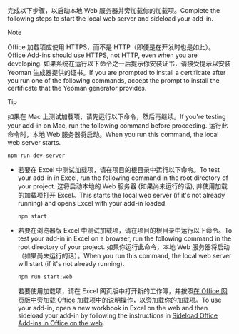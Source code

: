 
<span data-ttu-id="65f4a-101">完成以下步骤，以启动本地 Web 服务器并旁加载你的加载项。</span><span class="sxs-lookup"><span data-stu-id="65f4a-101">Complete the following steps to start the local web server and sideload your add-in.</span></span>

> [!NOTE]
> <span data-ttu-id="65f4a-102">Office 加载项应使用 HTTPS，而不是 HTTP（即便是在开发时也是如此）。</span><span class="sxs-lookup"><span data-stu-id="65f4a-102">Office Add-ins should use HTTPS, not HTTP, even when you are developing.</span></span> <span data-ttu-id="65f4a-103">如果系统在运行以下命令之一后提示你安装证书，请接受提示以安装 Yeoman 生成器提供的证书。</span><span class="sxs-lookup"><span data-stu-id="65f4a-103">If you are prompted to install a certificate after you run one of the following commands, accept the prompt to install the certificate that the Yeoman generator provides.</span></span>

> [!TIP]
> <span data-ttu-id="65f4a-104">如果在 Mac 上测试加载项，请先运行以下命令，然后再继续。</span><span class="sxs-lookup"><span data-stu-id="65f4a-104">If you're testing your add-in on Mac, run the following command before proceeding.</span></span> <span data-ttu-id="65f4a-105">运行此命令时，本地 Web 服务器将启动。</span><span class="sxs-lookup"><span data-stu-id="65f4a-105">When you run this command, the local web server starts.</span></span>
>
> ```command&nbsp;line
> npm run dev-server
> ```

- <span data-ttu-id="65f4a-106">若要在 Excel 中测试加载项，请在项目的根目录中运行以下命令。</span><span class="sxs-lookup"><span data-stu-id="65f4a-106">To test your add-in in Excel, run the following command in the root directory of your project.</span></span> <span data-ttu-id="65f4a-107">这将启动本地的 Web 服务器 (如果尚未运行的话), 并使用加载的加载项打开 Excel。</span><span class="sxs-lookup"><span data-stu-id="65f4a-107">This starts the local web server (if it's not already running) and opens Excel with your add-in loaded.</span></span>

    ```command&nbsp;line
    npm start
    ```

- <span data-ttu-id="65f4a-108">若要在浏览器版 Excel 中测试加载项，请在项目的根目录中运行以下命令。</span><span class="sxs-lookup"><span data-stu-id="65f4a-108">To test your add-in in Excel on a browser, run the following command in the root directory of your project.</span></span> <span data-ttu-id="65f4a-109">如果你运行此命令，本地 Web 服务器将启动（如果尚未运行的话）。</span><span class="sxs-lookup"><span data-stu-id="65f4a-109">When you run this command, the local web server will start (if it's not already running).</span></span>

    ```command&nbsp;line
    npm run start:web
    ```

    <span data-ttu-id="65f4a-110">若要使用加载项，请在 Excel 网页版中打开新的工作簿，并按照[在 Office 网页版中旁加载 Office 加载项](../testing/sideload-office-add-ins-for-testing.md#sideload-an-office-add-in-in-office-on-the-web)中的说明操作，以旁加载你的加载项。</span><span class="sxs-lookup"><span data-stu-id="65f4a-110">To use your add-in, open a new workbook in Excel on the web and then sideload your add-in by following the instructions in [Sideload Office Add-ins in Office on the web](../testing/sideload-office-add-ins-for-testing.md#sideload-an-office-add-in-in-office-on-the-web).</span></span>

